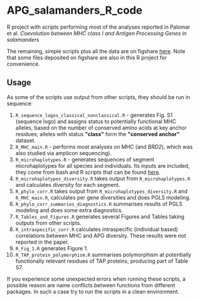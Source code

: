 # APG_salamanders_R_code
R project with scripts performing most of the analyses reported in Palomar et al. *Coevolution between MHC class I and Antigen Processing Genes in salamanders*

The remaining, simple scripts plus all the data are on figshare [here](https://doi.org/10.6084/m9.figshare.c.5481927). Note that some files deposited on figshare are also in this R project for convenience.

## Usage
As some of the scripts use output from other scripts, they should be run in sequence:

1. `R_sequence_logos_classical_nonclassical.R`  - generates Fig. S1 (sequence logo) and assigns status to potentially functional MHC alleles, based on the number of conserved amino acids at key anchor residues; alleles with status **"class"** form the **"conserved anchor"** dataset.
2. `R_MHC_main.R` - performs most analyses on MHC (and *BRD2*), which was also studied via amplicon sequencing).
3. `R_microhaplotypes.R` - generates sequences of segment microhaplotypes for all species and individuals. Its inputs are included, they come from bash and R scripts that can be found [here](https://doi.org/10.6084/m9.figshare.c.5481927).
4. `R_microhaplotypes_diversity.R` takes output from `R_microhaplotypes.R` and calculates diversity for each segment.
5. `R_phylo_corr.R` takes output from `R_microhaplotypes_diversity.R` and `R_MHC_main.R`, calculates per gene diversities and does PGLS modeling.
6. `R_phylo_corr_summaries_diagnostics.R` summarises results of PGLS modeling and does some extra diagnostics.
7. `R_Tables_and_Figures.R` generates several Figures and Tables taking outputs from other scripts.
8. `R_intraspecific_corr.R` calculates intraspecific (individual based) correlations between MHC and APG diversity. These results were not reported in the paper.
9. `R_Fig_1.R` generates Figure 1.
10. `R_TAP_protein_polymorphism.R` summarises polymorphism at potentially functionally relevant residues of TAP proteins, producing part of Table S7. 

If you experience some unexpected errors when running these scripts, a possible reason are name conflicts between functions from different packages. In such a case try to run the scripts in a clean environment.

